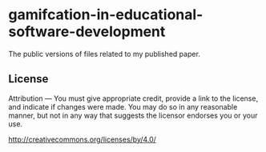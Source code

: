 gamifcation-in-educational-software-development
===============================================

The public versions of files related to my published paper.

## License

Attribution — You must give appropriate credit, provide a link to the license, and indicate if changes were made. You may do so in any reasonable manner, but not in any way that suggests the licensor endorses you or your use. 

http://creativecommons.org/licenses/by/4.0/
